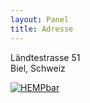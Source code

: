 ```yaml
---
layout: Panel
title: Adresse
---
```

Ländtestrasse 51  
Biel, Schweiz

[![HEMPbar](https://maps.googleapis.com/maps/api/staticmap?center=hempbar+biel&zoom=16&scale=1&size=300x300&maptype=roadmap&format=png&visual_refresh=true&markers=size:mid%7Ccolor:0xff0000%7Clabel:%7CLändtestrasse+51+Biel,+Switzerland&key=AIzaSyAf4CbR0ZQeYgitnb1eO0pHAjaMWMNxEBI)](https://www.google.ch/maps/place/HEMPbar.ch/@47.1317198,7.2381026,18.08z/data=!4m8!1m2!2m1!1sHEMPbar+Biel!3m4!1s0x478e195a630cb4c7:0xff39753538c02c0f!8m2!3d47.1315461!4d7.2393146)
